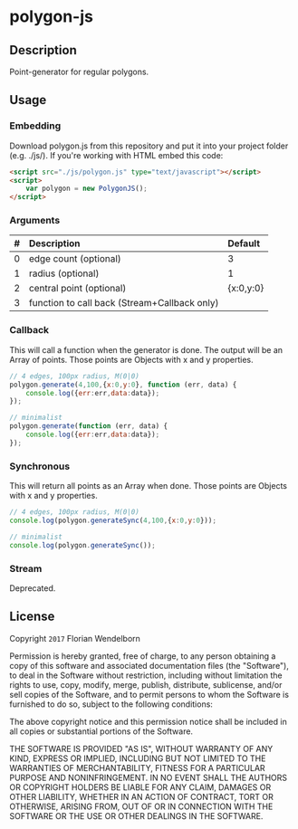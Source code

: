 # polygon-js

## Description
Point-generator for regular polygons.

## Usage
### Embedding
Download polygon.js from this repository and put it into your project folder (e.g. ./js/). If you're working with HTML embed this code:
```html
<script src="./js/polygon.js" type="text/javascript"></script>
<script>
    var polygon = new PolygonJS();
</script>
```

### Arguments

| # | Description                                  | Default   |
|--:|:---------------------------------------------|:----------|
| 0 | edge count (optional)                        | 3         |
| 1 | radius (optional)                            | 1         |
| 2 | central point (optional)                     | {x:0,y:0} |
| 3 | function to call back (Stream+Callback only) |           |

### Callback
This will call a function when the generator is done. The output will be an Array of points. Those points are Objects with x and y properties.

```javascript
// 4 edges, 100px radius, M(0|0)
polygon.generate(4,100,{x:0,y:0}, function (err, data) {
    console.log({err:err,data:data});
});

// minimalist
polygon.generate(function (err, data) {
    console.log({err:err,data:data});
});
```

### Synchronous
This will return all points as an Array when done. Those points are Objects with x and y properties.

```javascript
// 4 edges, 100px radius, M(0|0)
console.log(polygon.generateSync(4,100,{x:0,y:0}));

// minimalist
console.log(polygon.generateSync());
```

### Stream
Deprecated.

## License

Copyright `2017` Florian Wendelborn

Permission is hereby granted, free of charge, to any person obtaining a copy of this software and associated documentation files (the "Software"), to deal in the Software without restriction, including without limitation the rights to use, copy, modify, merge, publish, distribute, sublicense, and/or sell copies of the Software, and to permit persons to whom the Software is furnished to do so, subject to the following conditions:

The above copyright notice and this permission notice shall be included in all copies or substantial portions of the Software.

THE SOFTWARE IS PROVIDED "AS IS", WITHOUT WARRANTY OF ANY KIND, EXPRESS OR IMPLIED, INCLUDING BUT NOT LIMITED TO THE WARRANTIES OF MERCHANTABILITY, FITNESS FOR A PARTICULAR PURPOSE AND NONINFRINGEMENT. IN NO EVENT SHALL THE AUTHORS OR COPYRIGHT HOLDERS BE LIABLE FOR ANY CLAIM, DAMAGES OR OTHER LIABILITY, WHETHER IN AN ACTION OF CONTRACT, TORT OR OTHERWISE, ARISING FROM, OUT OF OR IN CONNECTION WITH THE SOFTWARE OR THE USE OR OTHER DEALINGS IN THE SOFTWARE.

